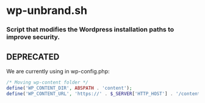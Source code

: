 # wp-unbrand.sh

### Script that modifies the Wordpress installation paths to improve security.

## DEPRECATED

We are currently using in wp-config.php:

```php
/* Moving wp-content folder */
define('WP_CONTENT_DIR', ABSPATH . 'content');
define('WP_CONTENT_URL', 'https://' . $_SERVER['HTTP_HOST'] . '/content');
```
